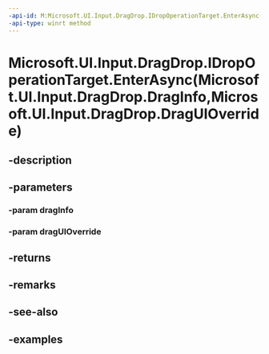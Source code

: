 ```yaml
---
-api-id: M:Microsoft.UI.Input.DragDrop.IDropOperationTarget.EnterAsync(Microsoft.UI.Input.DragDrop.DragInfo,Microsoft.UI.Input.DragDrop.DragUIOverride)
-api-type: winrt method
---
```


# Microsoft.UI.Input.DragDrop.IDropOperationTarget.EnterAsync(Microsoft.UI.Input.DragDrop.DragInfo,Microsoft.UI.Input.DragDrop.DragUIOverride)

<!--
public Windows.Foundation.IAsyncOperation<Windows.ApplicationModel.DataTransfer.DataPackageOperation> EnterAsync (Microsoft.UI.Input.DragDrop.DragInfo dragInfo, Microsoft.UI.Input.DragDrop.DragUIOverride dragUIOverride);
-->


## -description

## -parameters

### -param dragInfo

### -param dragUIOverride

## -returns

## -remarks

## -see-also

## -examples


